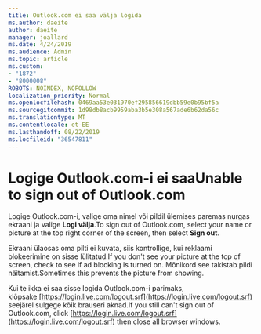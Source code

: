 ```yaml
---
title: Outlook.com ei saa välja logida
ms.author: daeite
author: daeite
manager: joallard
ms.date: 4/24/2019
ms.audience: Admin
ms.topic: article
ms.custom:
- "1872"
- "8000008"
ROBOTS: NOINDEX, NOFOLLOW
localization_priority: Normal
ms.openlocfilehash: 0469aa53e031970ef295856619dbb59e0b95bf5a
ms.sourcegitcommit: 1d98db8acb9959aba3b5e308a567ade6b62da56c
ms.translationtype: MT
ms.contentlocale: et-EE
ms.lasthandoff: 08/22/2019
ms.locfileid: "36547811"
---
```

# <a name="unable-to-sign-out-of-outlookcom"></a><span data-ttu-id="93ac4-102">Logige Outlook.com-i ei saa</span><span class="sxs-lookup"><span data-stu-id="93ac4-102">Unable to sign out of Outlook.com</span></span>

<span data-ttu-id="93ac4-103">Logige Outlook.com-i, valige oma nimel või pildil ülemises paremas nurgas ekraani ja valige **Logi välja**.</span><span class="sxs-lookup"><span data-stu-id="93ac4-103">To sign out of Outlook.com, select your name or picture at the top right corner of the screen, then select **Sign out**.</span></span>

<span data-ttu-id="93ac4-104">Ekraani ülaosas oma pilti ei kuvata, siis kontrollige, kui reklaami blokeerimine on sisse lülitatud.</span><span class="sxs-lookup"><span data-stu-id="93ac4-104">If you don't see your picture at the top of screen, check to see if ad blocking is turned on.</span></span> <span data-ttu-id="93ac4-105">Mõnikord see takistab pildi näitamist.</span><span class="sxs-lookup"><span data-stu-id="93ac4-105">Sometimes this prevents the picture from showing.</span></span>

<span data-ttu-id="93ac4-106">Kui te ikka ei saa sisse logida Outlook.com-i parimaks, klõpsake [https://login.live.com/logout.srf](https://login.live.com/logout.srf) seejärel sulgege kõik brauseri aknad.</span><span class="sxs-lookup"><span data-stu-id="93ac4-106">If you still can't sign out of Outlook.com, click [https://login.live.com/logout.srf](https://login.live.com/logout.srf) then close all browser windows.</span></span>